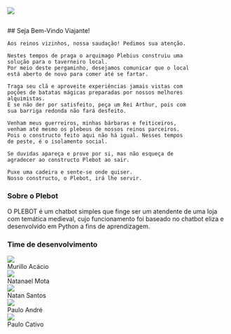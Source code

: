 <img src = "https://natansisantos.github.io/Plebot/imgs/logoplebot.png" text-align = "center">

<h2>  </h2>
## Seja Bem-Vindo Viajante!

```
Aos reinos vizinhos, nossa saudação! Pedimos sua atenção.

Nestes tempos de praga o arquimago Plebius construiu uma 
solução para o taverneiro local.
Por meio deste pergaminho, desejamos comunicar que o local 
está aberto de novo para comer até se fartar.

Traga seu clã e aproveite experiências jamais vistas com 
poções de batatas mágicas preparadas por nossos melhores 
alquimistas. 
E se não der por satisfeito, peça um Rei Arthur, pois com 
sua barriga redonda não fará desfeito.

Venham meus guerreiros, minhas bárbaras e feiticeiros, 
venham até mesmo os plebeus de nossos reinos parceiros. 
Pois o constructo feito aqui não há igual. Nesses tempos 
de peste, é o isolamento social.

Se duvidas apareça e prove por si, mas não esqueça de 
agradecer ao constructo Plebot ao sair.

Puxe uma cadeira e sente-se onde quiser. 
Nosso constructo, o Plebot, irá lhe servir.
```

### Sobre o Plebot

O PLEBOT é um chatbot simples que finge ser um atendente de uma loja com temática medieval, cujo funcionamento foi baseado no chatbot eliza e desenvolvido em Python a fins de aprendizagem.


### Time de desenvolvimento

<img src = "https://natansisantos.github.io/Plebot/imgs/mr.png" text-align = "center"><br>Murillo Acácio<br></img>
<img src = "https://natansisantos.github.io/Plebot/imgs/nl.png" text-align = "center"><br>Natanael Mota<br>
<img src = "https://natansisantos.github.io/Plebot/imgs/nt.png" text-align = "center"><br>Natan Santos<br>
<img src = "https://natansisantos.github.io/Plebot/imgs/pl.png" text-align = "center"><br>Paulo André<br>
<img src = "https://natansisantos.github.io/Plebot/imgs/pc.png" text-align = "center"><br>Paulo Cativo<br>
